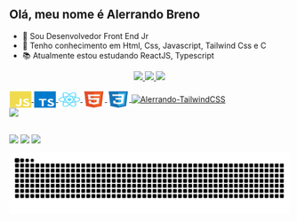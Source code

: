 ## Olá, meu nome é Alerrando Breno

- 👀 Sou Desenvolvedor Front End Jr
- 🌱 Tenho conhecimento em Html, Css, Javascript, Tailwind Css e C
- 📚 Atualmente estou estudando ReactJS, Typescript

<div align="center">
  <a href="https://alerrando.github.io/Portifolio/" target="_blank">
  <img height="180em" src="https://github-readme-stats.vercel.app/api?username=Alerrando&show_icons=true&theme=radical&include_all_commits=true&count_private=true"/>
  <img height="180em" src="https://github-readme-stats.vercel.app/api/top-langs/?username=Alerrando&layout=compact&langs_count=7&theme=radical"/>
  <img src ="https://streak-stats.demolab.com/?user=Alerrando&theme=dark">
</div>
  
 <div style="display: inline_block"><br>
  <img align="center" alt="Alerrando-Js" height="30" width="40" src="https://raw.githubusercontent.com/devicons/devicon/master/icons/javascript/javascript-plain.svg">
  <img align="center" alt="Alerrando-Ts" height="30" width="40" src="https://raw.githubusercontent.com/devicons/devicon/master/icons/typescript/typescript-plain.svg">
  <img align="center" alt="Alerrando-React" height="30" width="40" src="https://raw.githubusercontent.com/devicons/devicon/master/icons/react/react-original.svg">
  <img align="center" alt="Alerrando-HTML" height="30" width="40" src="https://raw.githubusercontent.com/devicons/devicon/master/icons/html5/html5-original.svg">
  <img align="center" alt="Alerrando-CSS" height="30" width="40" src="https://raw.githubusercontent.com/devicons/devicon/master/icons/css3/css3-original.svg">
  <img align="center" alt="Alerrando-TailwindCSS" height="120" width="100" src="https://cdn.jsdelivr.net/gh/devicons/devicon/icons/tailwindcss/tailwindcss-original-wordmark.svg" />
</div>
  
  <img src="https://profile-counter.glitch.me/Alerrando/count.svg" />
  
  ##
  
<div> 
  <a href = "mailto:contatoalerrando2@gmail.com"><img src="https://img.shields.io/badge/-Gmail-%23333?style=for-the-badge&logo=gmail&logoColor=white" target="_blank"></a>
  <a href="https://www.linkedin.com/in/alerrando-breno-656aa8188/" target="_blank"><img src="https://img.shields.io/badge/-LinkedIn-%230077B5?style=for-the-badge&logo=linkedin&logoColor=white" target="_blank"></a> 
  <a href="https://web.whatsapp.com/send?phone=55998233887" target="_blank"><img src="https://img.shields.io/badge/WhatsApp-25D366?style=for-the-badge&logo=whatsapp&logoColor=white" targe="_blank"></a> 
  
  ![Snake animation](https://github.com/Alerrando/Alerrando/blob/output/github-contribution-grid-snake.svg)
</div>

